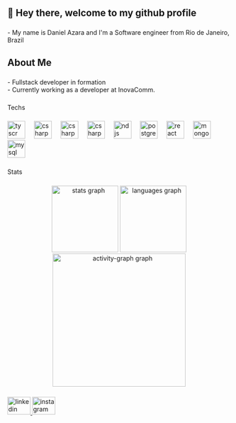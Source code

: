 <h2 align="left">👋 Hey there, welcome to my github profile</h2>

###

<p align="left">- My name is Daniel Azara and I'm a Software engineer from Rio de Janeiro, Brazil</p>

###

<h2 align="left">About Me</h2>

###

<p align="left">- Fullstack developer in formation<br>- Currently working as a developer at InovaComm.</p>

###

<p align="left">Techs</p>

###

<div align="left">
  <img src="https://skillicons.dev/icons?i=typescript" height="40" alt="tyscr logo"  />
  <img width="12" />
  <img src="https://skillicons.dev/icons?i=js" height="40" alt="csharp logo"  />
  <img width="12" />
  <img src="https://skillicons.dev/icons?i=python" height="40" alt="csharp logo"  />
  <img width="12" />
  <img src="https://skillicons.dev/icons?i=cs" height="40" alt="csharp logo"  />
  <img width="12" />
  <img src="https://skillicons.dev/icons?i=nodejs" height="40" alt="ndjs logo"  />
  <img width="12" />
  <img src="https://skillicons.dev/icons?i=postgres" height="40" alt="postgresql logo"  />
  <img width="12" />
  <img src="https://skillicons.dev/icons?i=react" height="40" alt="react logo"  />
  <img width="12" />
  <img src="https://skillicons.dev/icons?i=mongodb" height="40" alt="mongodb logo"  />
  <img width="12" />
  <img src="https://skillicons.dev/icons?i=mysql" height="40" alt="mysql logo"  />
</div>

###

<p align="left">Stats</p>

###

<div align="center">
  <img src="https://github-readme-stats.vercel.app/api?username=Daniaz98&hide_title=false&hide_rank=false&show_icons=true&include_all_commits=true&count_private=true&disable_animations=false&theme=gotham&locale=en&hide_border=false&order=1" height="150" alt="stats graph"  />
  <img src="https://github-readme-stats.vercel.app/api/top-langs?username=Daniaz98&locale=en&hide_title=false&layout=compact&card_width=320&langs_count=5&theme=gotham&hide_border=false&order=2" height="150" alt="languages graph"  />
  <img src="https://github-readme-activity-graph.vercel.app/graph?username=Daniaz98&radius=16&theme=gotham&area=true&order=5&hide_border=true" height="300" alt="activity-graph graph"  />
</div>

###

<div align="left">
  <a href="https://www.linkedin.com/in/daniel-azara/" target="_blank">
    <img src="https://raw.githubusercontent.com/maurodesouza/profile-readme-generator/master/src/assets/icons/social/linkedin/default.svg" width="52" height="40" alt="linkedin logo"  />
  </a>
  <a href="https://www.instagram.com/azara.daniel/" target="_blank">
    <img src="https://raw.githubusercontent.com/maurodesouza/profile-readme-generator/master/src/assets/icons/social/instagram/default.svg" width="52" height="40" alt="instagram logo"  />
  </a>
</div>

###
